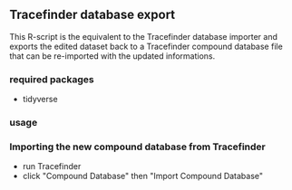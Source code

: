 ## Tracefinder database export
This R-script is the equivalent to the Tracefinder database importer and exports the edited dataset back to a Tracefinder compound database file that can be re-imported with the updated informations. 

### required packages
- tidyverse

### usage

### Importing the new compound database from Tracefinder
- run Tracefinder
- click "Compound Database" then "Import Compound Database"


